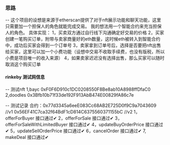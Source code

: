 ### 思路
-- 这个项目的设想是来源于etherscan提供了对于nft展示功能和聊天功能，这里只需要加一个担保人的角色就能完成交易。
我的想法用一个智能合约来充当担保人的角色。
具体实现：
  1，买卖双方通过自行线下沟通确定好交易的价格
  2，买家创建一笔购买订单，附带与卖家商量好的eth数量，这时候eth被转入到智能合约中，成功后买家会得到一个订单号
  3，卖家拿到订单号后，选择是否要把nft出售给买家，这里可以加一个小费功能（设想中交易不收取手续费，也没有版税，所以小费是项目唯一的收入来源）
  4，如果卖家迟迟没有选择出售，那么买家可以随时取消这个购买订单



#### rinkeby 测试网信息

-- 测试nft
  1,bayc  0xF0F6D910c1DC0208550F8Be8ab10A8988ffDfaC0
  2,doodles 0x3Bfb10b71f33de192F913AbB474E00829fA86c7e

-- 测试记录
  合约：0x77d3345a6eeE083Cc68AB2E725D0f9C9a7043609 //v1
        0x56EF41C7ca32f64BdF1cD814C6375560371155bC //v2
    1，offerForBuyer 接口通过✔
    2，offerForSale 接口通过✔
    3，offerForSaleWithLimitedBuyer 接口通过✔
    4，updateBuyOrderPrice 接口通过✔
    5，updateSellOrderPrice 接口通过✔
    6，cancelOrder 接口通过✔
    7, makeDeal 接口通过✔

